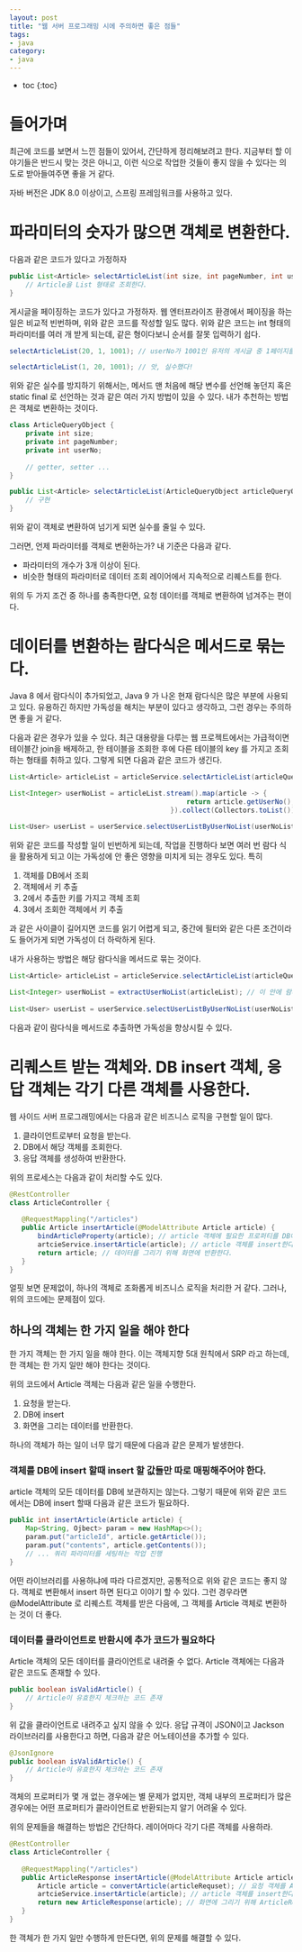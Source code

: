 ```yaml
---
layout: post
title: "웹 서버 프로그래밍 시에 주의하면 좋은 점들"
tags:
- java 
category:
- java
---
```


* toc
{:toc}

# 들어가며
최근에 코드를 보면서 느낀 점들이 있어서, 간단하게 정리해보려고 한다. 
지금부터 할 이야기들은 반드시 맞는 것은 아니고, 이런 식으로 작업한 것들이 좋지 않을 수 있다는 의도로 받아들여주면 좋을 거 같다.

자바 버전은 JDK 8.0 이상이고, 스프링 프레임워크를 사용하고 있다.

# 파라미터의 숫자가 많으면 객체로 변환한다.
다음과 같은 코드가 있다고 가정하자

~~~java
public List<Article> selectArticleList(int size, int pageNumber, int userNo) {
    // Article을 List 형태로 조회한다.
}
~~~

게시글을 페이징하는 코드가 있다고 가정하자. 웹 엔터프라이즈 환경에서 페이징을 하는 일은 비교적 빈번하며, 위와 같은 코드를 작성할 일도 많다. 
위와 같은 코드는 int 형태의 파라미터를 여러 개 받게 되는데, 같은 형이다보니 순서를 잘못 입력하기 쉽다. 

~~~java
selectArticleList(20, 1, 1001); // userNo가 1001인 유저의 게시글 중 1페이지를 조회한다. 한 페이지에 게시글 노출 개수는 20개이다.

selectArticleList(1, 20, 1001); // 앗, 실수했다!
~~~

위와 같은 실수를 방지하기 위해서는, 메서드 맨 처음에 해당 변수를 선언해 놓던지 혹은 static final 로 선언하는 것과 같은 여러 가지 방법이 있을 수 있다. 내가 추천하는 방법은 객체로 변환하는 것이다.

~~~java
class ArticleQueryObject {
    private int size;
    private int pageNumber;
    private int userNo;
    
    // getter, setter ...
}

public List<Article> selectArticleList(ArticleQueryObject articleQueryObject) {
    // 구현
}
~~~

위와 같이 객체로 변환하여 넘기게 되면 실수를 줄일 수 있다.

그러면, 언제 파라미터를 객체로 변환하는가? 내 기준은 다음과 같다.

- 파라미터의 개수가 3개 이상이 된다.
- 비슷한 형태의 파라미터로 데이터 조회 레이어에서 지속적으로 리퀘스트를 한다.

위의 두 가지 조건 중 하나를 충족한다면, 요청 데이터를 객체로 변환하여 넘겨주는 편이다.

# 데이터를 변환하는 람다식은 메서드로 묶는다.
Java 8 에서 람다식이 추가되었고, Java 9 가 나온 현재 람다식은 많은 부분에 사용되고 있다. 유용하긴 하지만 가독성을 해치는 부분이 있다고 생각하고, 그런 경우는 주의하면 좋을 거 같다.

다음과 같은 경우가 있을 수 있다. 최근 대용량을 다루는 웹 프로젝트에서는 가급적이면 테이블간 join을 배제하고, 한 테이블을 조회한 후에 다른 테이블의 key 를 가지고 조회하는 형태를 취하고 있다.
그렇게 되면 다음과 같은 코드가 생긴다.

~~~java
List<Article> articleList = articleService.selectArticleList(articleQueryObject);

List<Integer> userNoList = articleList.stream().map(article -> {
                                            return article.getUserNo();
                                        }).collect(Collectors.toList()); // 게시물에서 userNo를 추출한다.
                                        
List<User> userList = userService.selectUserListByUserNoList(userNoList); // userNoList를 가지고 User 객체를 조회한다. 

~~~

위와 같은 코드를 작성할 일이 빈번하게 되는데, 작업을 진행하다 보면 여러 번 람다 식을 활용하게 되고 이는 가독성에 안 좋은 영향을 미치게 되는 경우도 있다.
특히 

1. 객체를 DB에서 조회
2. 객체에서 키 추출
3. 2에서 추출한 키를 가지고 객체 조회
4. 3에서 조회한 객체에서 키 추출

과 같은 사이클이 길어지면 코드를 읽기 어렵게 되고, 중간에 필터와 같은 다른 조건이라도 들어가게 되면 가독성이 더 하락하게 된다.

내가 사용하는 방법은 해당 람다식을 메서드로 묶는 것이다.

~~~java
List<Article> articleList = articleService.selectArticleList(articleQueryObject);

List<Integer> userNoList = extractUserNoList(articleList); // 이 안에 람다식을 집어 넣는다. 
                                        
List<User> userList = userService.selectUserListByUserNoList(userNoList); // userNoList를 가지고 User 객체를 조회한다. 
~~~

다음과 같이 람다식을 메서드로 추출하면 가독성을 향상시킬 수 있다.

# 리퀘스트 받는 객체와. DB insert 객체, 응답 객체는 각기 다른 객체를 사용한다.
웹 사이드 서버 프로그래밍에서는 다음과 같은 비즈니스 로직을 구현할 일이 많다.

1. 클라이언트로부터 요청을 받는다.
2. DB에서 해당 객체를 조회한다.
3. 응답 객체를 생성하여 반환한다.

위의 프로세스는 다음과 같이 처리할 수도 있다.

~~~java
@RestController
class ArticleController {
    
   @RequestMappling("/articles")
   public Article insertArticle(@ModelAttribute Article article) {
       bindArticleProperty(article); // article 객체에 필요한 프로퍼티를 DB에서 조회하여 binding 한다.
       artcieService.insertArticle(article); // article 객체를 insert한다.
       return article; // 데이터를 그리기 위해 화면에 반환한다.
   } 
}
~~~

얼핏 보면 문제없이, 하나의 객체로 조화롭게 비즈니스 로직을 처리한 거 같다. 그러나, 위의 코드에는 문제점이 있다.

## 하나의 객체는 한 가지 일을 해야 한다
한 가지 객체는 한 가지 일을 해야 한다. 이는 객체지향 5대 원칙에서 SRP 라고 하는데, 한 객체는 한 가지 일만 해야 한다는 것이다.

위의 코드에서 Article 객체는 다음과 같은 일을 수행한다.

1. 요청을 받는다.
2. DB에 insert
3. 화면을 그리는 데이터를 반환한다.

하나의 객체가 하는 일이 너무 많기 때문에 다음과 같은 문제가 발생한다.

### 객체를 DB에 insert 할때 insert 할 값들만 따로 매핑해주어야 한다.
article 객체의 모든 데이터를 DB에 보관하지는 않는다. 그렇기 때문에 위와 같은 코드에서는 DB에 insert 할때 다음과 같은 코드가 필요하다.

~~~java
public int insertArticle(Article article) {
    Map<String, Ojbect> param = new HashMap<>();
    param.put("articleId", article.getArticle());
    param.put("contents", article.getContents());
    // ... 쿼리 파라미터를 세팅하는 작업 진행
}
~~~

어떤 라이브러리를 사용하냐에 따라 다르겠지만, 공통적으로 위와 같은 코드는 좋지 않다. 객체로 변환해서 insert 하면 된다고 이야기 할 수 있다.
그런 경우라면 @ModelAttribute 로 리퀘스트 객체를 받은 다음에, 그 객체를 Article 객체로 변환하는 것이 더 좋다.

### 데이터를 클라이언트로 반환시에 추가 코드가 필요하다
Article 객체의 모든 데이터를 클라이언트로 내려줄 수 없다. Article 객체에는 다음과 같은 코드도 존재할 수 있다.

~~~java
public boolean isValidArticle() {
    // Article이 유효한지 체크하는 코드 존재
}
~~~

위 값을 클라이언트로 내려주고 싶지 않을 수 있다. 응답 규격이 JSON이고 Jackson 라이브러리를 사용한다고 하면, 다음과 같은 어노테이션을 추가할 수 있다.

~~~java
@JsonIgnore
public boolean isValidArticle() {
    // Article이 유효한지 체크하는 코드 존재
}
~~~

객체의 프로퍼티가 몇 개 없는 경우에는 별 문제가 없지만, 객체 내부의 프로퍼티가 많은 경우에는 어떤 프로퍼티가 클라이언트로 반환되는지 알기 어려울 수 있다. 



위의 문제들을 해결하는 방법은 간단하다. 레이어마다 각기 다른 객체를 사용하라.

~~~java
@RestController
class ArticleController {
    
   @RequestMappling("/articles")
   public ArticleResponse insertArticle(@ModelAttribute Article articleRequest) {
       Article article = convertArticle(articleRequset); // 요청 객체를 Article 객체로 변환한다. 
       artcieService.insertArticle(article); // article 객체를 insert한다.
       return new ArticleResponse(article); // 화면에 그리기 위해 ArticleResponse 객체를 반환한다. 
   } 
}
~~~

한 객체가 한 가지 일만 수행하게 만든다면, 위의 문제를 해결할 수 있다.

